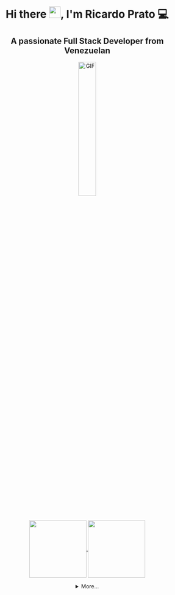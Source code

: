 <div align="center">

# Hi there <img src="https://raw.githubusercontent.com/iampavangandhi/iampavangandhi/master/gifs/Hi.gif" width="30px">, I'm Ricardo Prato 💻

## A passionate Full Stack Developer from Venezuelan

<img  width="30%" alt="GIF" align="center" src="https://media.giphy.com/media/836HiJc7pgzy8iNXCn/giphy.gif"/>
</div>
<br>
<p align="center">
  <a href="https://github.com/Redf0xD">
    <img
      align="center"
      height="150em"
      src="https://github-readme-stats.vercel.app/api?username=Redf0xD&show_icons=true&include_all_commits=true&count_private=true&theme=tokyonight"
    />
  </a>
  <a href="https://github.com/Redf0xD">
    <img
      align="center"
      height="150em"
      src="https://github-readme-stats.vercel.app/api/top-langs/?username=Redf0xD&show_icons=true&include_all_commits=true&count_private=true&layout=compact&theme=tokyonight"
    />
  </a>
</p>

<div align="center">
<details>
<summary>More...</summary>
<br>
<div>

### About me 🤓

I consider myself to be a person with great logical/analytical capacities, which allows me to provide fast and efficient solutions at the rate that problems arise.💻

I like innovating, exploring, and creating new things, with programming, I have the opportunity to do so and I make sure to make the most of it every day. I enjoy the process of learning and the chances of sharing the knowledge I get, being able to work with a team, and taking part in developer meetings, conferences, and workshops grant me a space where I can grow and improve myself personally and professionally.🤝

My work is born from commitment and responsibility and aims for the satisfaction of helping others and continuously evolving❤️</div>

### Skills and Tools: 🧰

<div>
 <img src="https://img.shields.io/badge/HTML-e56027?style=for-the-badge&logo=html5&logoColor=white">
 <img src="https://img.shields.io/badge/CSS-0066b6?&style=for-the-badge&logo=css3&logoColor=white">
 <img src="https://img.shields.io/badge/Javascript-cbb132?&style=for-the-badge&logo=javascript&logoColor=white">
 <img src="https://img.shields.io/badge/Sass-CC6699?style=for-the-badge&logo=sass&logoColor=white">
</div>
<div>
 <img src="https://img.shields.io/badge/React-009cc7?style=for-the-badge&logo=react&logoColor=white">
 <img src="https://img.shields.io/badge/Redux-593D88?style=for-the-badge&logo=redux&logoColor=white">
 <img src="https://img.shields.io/badge/Bootstrap-563D7C?style=for-the-badge&logo=bootstrap&logoColor=white">
 <img src="https://img.shields.io/badge/Tailwind_CSS-38B2AC?style=for-the-badge&logo=tailwind-css&logoColor=white">
 <img src="https://img.shields.io/badge/styled--components-DB7093?style=for-the-badge&logo=styled-components&logoColor=white">
 <img src="https://img.shields.io/badge/React_Router-CA4245?style=for-the-badge&logo=react-router&logoColor=white">
 <img src="https://img.shields.io/badge/wouter-010101?style=for-the-badge&logo=wouter&logoColor=white">
</div>
<div>
 <img src="https://img.shields.io/badge/Node.js-43853D?style=for-the-badge&logo=node.js&logoColor=white">
 <img src="https://img.shields.io/badge/Express.js-404D59?style=for-the-badge&logo=express">
 <img src="https://img.shields.io/badge/Sequelize-2b3e63?style=for-the-badge&logo=Sequelize">
 <img src="https://img.shields.io/badge/PostgreSQL-316192?style=for-the-badge&logo=postgresql&logoColor=white">
</div>
<div>
 <img src="https://img.shields.io/badge/Git-E34F26?style=for-the-badge&logo=git&logoColor=white">
 <img src="https://img.shields.io/badge/GitHub-100000?style=for-the-badge&logo=github&logoColor=white">
 <img src="https://img.shields.io/badge/Postman-f06632?style=for-the-badge&logo=postman&logoColor=white">
 <img src="https://img.shields.io/badge/NPM-f2f2f2?style=for-the-badge&logo=npm&logoColor=white">
 <img src="https://img.shields.io/badge/Neovim-3f3f3f?style=for-the-badge&logo=neovim">
</div>

<p align="left">

### What i'm learning at the moment: 📚

<div>
 <img src="https://img.shields.io/badge/typescript-092f5f?style=for-the-badge&logo=typescript&logoColor=white">
 <img src="https://img.shields.io/badge/React_Native-009cc7?style=for-the-badge&logo=react&logoColor=white">
 <img src="https://img.shields.io/badge/Algolia-5063f2?style=for-the-badge&logo=algolia&logoColor=white">
</div>

### Contact with me: 📲

  <a href="mailto:ricardoprato36@gmail.com" alt="Gmail">
  <img src="https://img.shields.io/badge/-Gmail-FF0000?style=flat-square&labelColor=FF0000&logo=gmail&logoColor=white&link=LINK-DO-SEU-EMAIL" /></a>

  <a href="https://www.linkedin.com/in/ricardoprato/" alt="Linkedin">
  <img src="https://img.shields.io/badge/-Linkedin-0e76a8?style=flat-square&logo=Linkedin&logoColor=white&link=LINK-DO-SEU-LINKEDIN" /></a>

  </p>

</details>
</div>
